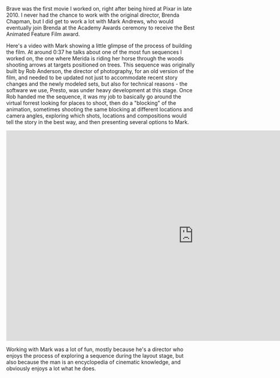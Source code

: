 Brave was the first movie I worked on, right after being hired at Pixar in late 2010. I never had the chance to work with the original director, Brenda Chapman, but I did get to work a lot with Mark Andrews, who would eventually join Brenda at the Academy Awards ceremony to receive the Best Animated Feature Film award.

Here's a video with Mark showing a little glimpse of the process of building the film. At around 0:37 he talks about one of the most fun sequences I worked on, the one where Merida is riding her horse through the woods shooting arrows at targets positioned on trees. This sequence was originally built by Rob Anderson, the director of photography, for an old version of the film, and needed to be updated not just to accommodate recent story changes and the newly modeled sets, but also for technical reasons - the software we use, Presto, was under heavy development at this stage. Once Rob handed me the sequence, it was my job to basically go around the virtual forrest looking for places to shoot, then do a "blocking" of the animation, sometimes shooting the same blocking at different locations and camera angles, exploring which shots, locations and compositions would tell the story in the best way, and then presenting several options to Mark.

<iframe width="1000" height="562" src="https://www.youtube.com/embed/RGJRT2wtt9E?si=p5110eEEXWGhiibu" title="YouTube video player" frameborder="0" allow="accelerometer; autoplay; clipboard-write; encrypted-media; gyroscope; picture-in-picture; web-share" referrerpolicy="strict-origin-when-cross-origin" allowfullscreen></iframe>

Working with Mark was a lot of fun, mostly because he's a director who enjoys the process of exploring a sequence during the layout stage, but also because the man is an encyclopedia of cinematic knowledge, and obviously enjoys a lot what he does.

